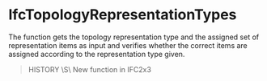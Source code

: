 IfcTopologyRepresentationTypes
==============================
The function gets the topology representation type and the assigned set of
representation items as input and verifies whether the correct items are
assigned according to the representation type given.  
  
> HISTORY \S\ New function in IFC2x3  


